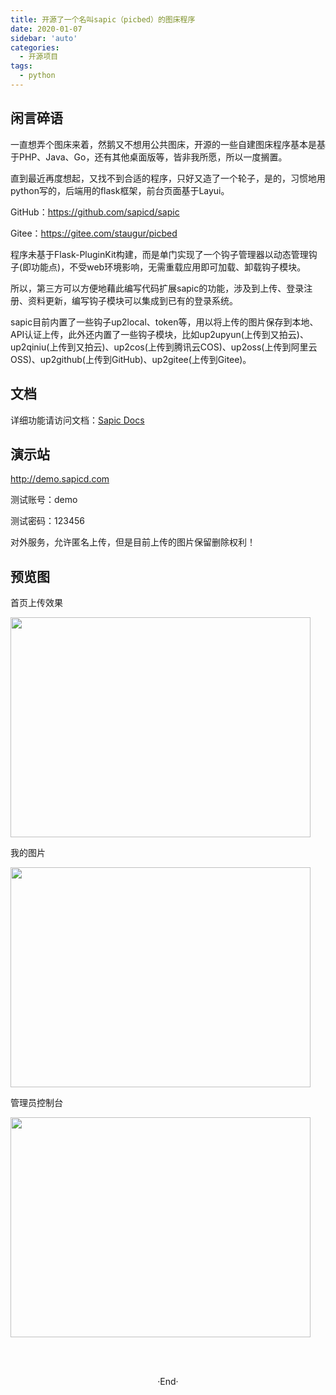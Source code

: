 ```yaml
---
title: 开源了一个名叫sapic（picbed）的图床程序
date: 2020-01-07
sidebar: 'auto'
categories:
  - 开源项目
tags:
  - python
---
```


<h2 id="h2-u95F2u8A00u788Eu8BED"><a name="闲言碎语" class="reference-link"></a><span class="header-link octicon octicon-link"></span>闲言碎语</h2><p>一直想弄个图床来着，然鹅又不想用公共图床，开源的一些自建图床程序基本是基于PHP、Java、Go，还有其他桌面版等，皆非我所愿，所以一度搁置。</p>
<p>直到最近再度想起，又找不到合适的程序，只好又造了一个轮子，是的，习惯地用python写的，后端用的flask框架，前台页面基于Layui。</p>
<p>GitHub：<a href="https://github.com/sapicd/sapic">https://github.com/sapicd/sapic</a></p><p>Gitee：<a href="https://gitee.com/staugur/picbed" target="_blank">https://gitee.com/staugur/picbed</a></p>
<p>程序未基于Flask-PluginKit构建，而是单门实现了一个钩子管理器以动态管理钩子(即功能点)，不受web环境影响，无需重载应用即可加载、卸载钩子模块。</p>
<p>所以，第三方可以方便地藉此编写代码扩展sapic的功能，涉及到上传、登录注册、资料更新，编写钩子模块可以集成到已有的登录系统。</p>
<p>sapic目前内置了一些钩子up2local、token等，用以将上传的图片保存到本地、API认证上传，此外还内置了一些钩子模块，比如up2upyun(上传到又拍云)、up2qiniu(上传到又拍云)、up2cos(上传到腾讯云COS)、up2oss(上传到阿里云OSS)、up2github(上传到GitHub)、up2gitee(上传到Gitee)。</p>

<h2 id="h2-u6587u6863"><a name="文档" class="reference-link"></a><span class="header-link octicon octicon-link"></span>文档</h2><p>详细功能请访问文档：<a href="https://sapic.rtfd.vip">Sapic Docs</a></p>
<h2 id="h2-u6F14u793Au7AD9"><a name="演示站" class="reference-link"></a><span class="header-link octicon octicon-link"></span>演示站</h2><p><a href="http://demo.sapicd.com">http://demo.sapicd.com</a></p>
<p>测试账号：demo</p>
<p>测试密码：123456</p>
<p>对外服务，允许匿名上传，但是目前上传的图片保留删除权利！</p>
<h2 id="h2-u9884u89C8u56FE"><a name="预览图" class="reference-link"></a><span class="header-link octicon octicon-link"></span>预览图</h2>
<p>首页上传效果</p><p><img style="max-width: 100%; width: 479.7px; height: 351.9px;" src="https://static.saintic.com/picbed/staugur/2020/07/17/1594964763285.png" class=""></p>
<p>我的图片</p><p><img style="max-width: 100%; width: 479.7px; height: 351.9px;" src="https://static.saintic.com/picbed/staugur/2020/07/17/1594964765628.png" class=""></p>
<p>管理员控制台</p><p><img style="max-width: 100%; width: 479.7px; height: 351.9px;" src="https://static.saintic.com/picbed/staugur/2020/07/17/1594964763129.png" class=""></p>
<p><br></p>

<br>

<center>  ·End·  </center>
